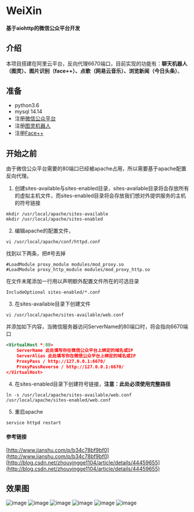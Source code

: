 # WeiXin
#### 基于aiohttp的微信公众平台开发

## 介绍
本项目搭建在阿里云平台，反向代理6670端口，目前实现的功能有：**聊天机器人（图灵）、图片识别（face++）、点歌（网易云音乐）、浏览新闻（今日头条）**。
## 准备
* python3.6
* mysql 14.14
* 注册[微信公众平台](https://mp.weixin.qq.com/)
* 注册[图灵机器人](http://www.tuling123.com/)
* 注册[Face++](https://www.faceplusplus.com.cn/)
## 开始之前
由于微信公众平台需要的80端口已经被apache占用，所以需要基于apache配置反向代理。
1. 创建sites-available与sites-enabled目录，sites-available目录将会存放所有的虚拟主机文件，而sites-enabled目录将会存放我们想对外提供服务的主机的符号链接
```shell
mkdir /usr/local/apache/sites-available
mkdir /usr/local/apache/sites-enabled
```
2. 编辑apache的配置文件，
```shell
vi /usr/local/apache/conf/httpd.conf
```
找到以下两条，把#号去掉
```
#LoadModule proxy_module modules/mod_proxy.so
#LoadModule proxy_http_module modules/mod_proxy_http.so
```
在文件末尾添加一行用以声明额外配置文件所在的可选目录
```
IncludeOptional sites-enabled/*.conf
```
3. 在sites-available目录下创建文件
```shell
vi /usr/local/apache/sites-available/web.conf
```
并添加如下内容，当微信服务器访问ServerName的80端口时，将会指向6670端口
```xml
<VirtualHost *:80>
	ServerName 此处填写你在微信公众平台上绑定的域名或IP
	ServerAlias 此处填写你在微信公众平台上绑定的域名或IP
	ProxyPass / http://127.0.0.1:6670/
	ProxyPassReverse / http://127.0.0.1:6670/
</VirtualHost>
```
4. 在sites-enabled目录下创建符号链接，**注意：此处必须使用完整路径**
```shell
ln -s /usr/local/apache/sites-available/web.conf /usr/local/apache/sites-enabled/web.conf
```
5. 重启apache
```shell
service httpd restart
```
#### 参考链接
[http://www.jianshu.com/p/b34c78bf9bf0](http://www.jianshu.com/p/b34c78bf9bf0)</br>
[http://blog.csdn.net/zhouyingge1104/article/details/44459655](http://blog.csdn.net/zhouyingge1104/article/details/44459655)
## 效果图
![image](https://github.com/SigalHu/WeiXin/raw/master/img/1.png) ![image](https://github.com/SigalHu/WeiXin/raw/master/img/2.png) ![image](https://github.com/SigalHu/WeiXin/raw/master/img/3.png) ![image](https://github.com/SigalHu/WeiXin/raw/master/img/4.png) ![image](https://github.com/SigalHu/WeiXin/raw/master/img/5.png) ![image](https://github.com/SigalHu/WeiXin/raw/master/img/6.png)
